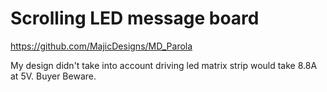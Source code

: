 # Scrolling LED message board

https://github.com/MajicDesigns/MD_Parola

My design didn't take into account driving led matrix strip would take 8.8A at 5V. Buyer Beware.
